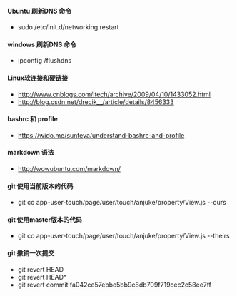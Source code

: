 #### Ubuntu 刷新DNS 命令
  * sudo /etc/init.d/networking restart
 
 
#### windows 刷新DNS 命令
  * ipconfig /flushdns


#### Linux软连接和硬链接
  * http://www.cnblogs.com/itech/archive/2009/04/10/1433052.html
  * http://blog.csdn.net/drecik__/article/details/8456333
  

#### bashrc 和 profile
  * https://wido.me/sunteya/understand-bashrc-and-profile

#### markdown 语法
  * http://wowubuntu.com/markdown/

#### git 使用当前版本的代码
  * git co app-user-touch/page/user/touch/anjuke/property/View.js --ours
  
#### git 使用master版本的代码
  * git co app-user-touch/page/user/touch/anjuke/property/View.js --theirs

#### git 撤销一次提交
  * git revert HEAD
  * git revert HEAD^  
  * git revert commit fa042ce57ebbe5bb9c8db709f719cec2c58ee7ff
